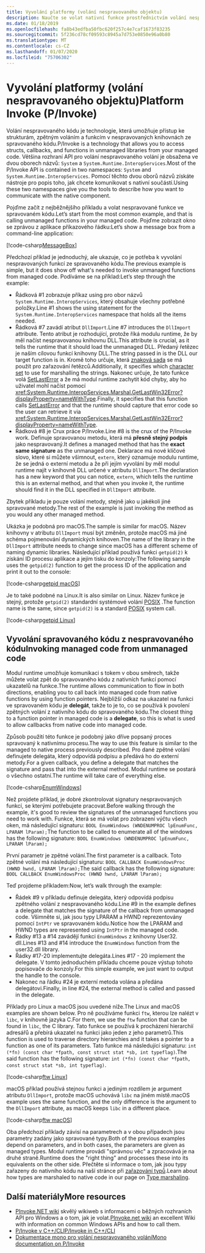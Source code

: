 ```yaml
---
title: Vyvolání platformy (volání nespravovaného objektu)
description: Naučte se volat nativní funkce prostřednictvím volání nespravovaného kódu v .NET.
ms.date: 01/18/2019
ms.openlocfilehash: fa8b43edfba50fbc620f257c4e7caf1673f83235
ms.sourcegitcommit: 5f236cd78cf09593c8945a7d753e0850e96a0b80
ms.translationtype: MT
ms.contentlocale: cs-CZ
ms.lasthandoff: 01/07/2020
ms.locfileid: "75706302"
---
```

# <a name="platform-invoke-pinvoke"></a><span data-ttu-id="21f53-103">Vyvolání platformy (volání nespravovaného objektu)</span><span class="sxs-lookup"><span data-stu-id="21f53-103">Platform Invoke (P/Invoke)</span></span>

<span data-ttu-id="21f53-104">Volání nespravovaného kódu je technologie, která umožňuje přístup ke strukturám, zpětným voláním a funkcím v nespravovaných knihovnách ze spravovaného kódu.</span><span class="sxs-lookup"><span data-stu-id="21f53-104">P/Invoke is a technology that allows you to access structs, callbacks, and functions in unmanaged libraries from your managed code.</span></span> <span data-ttu-id="21f53-105">Většina rozhraní API pro volání nespravovaného volání je obsažena ve dvou oborech názvů: `System` a `System.Runtime.InteropServices`.</span><span class="sxs-lookup"><span data-stu-id="21f53-105">Most of the P/Invoke API is contained in two namespaces: `System` and `System.Runtime.InteropServices`.</span></span> <span data-ttu-id="21f53-106">Pomocí těchto dvou oborů názvů získáte nástroje pro popis toho, jak chcete komunikovat s nativní součástí.</span><span class="sxs-lookup"><span data-stu-id="21f53-106">Using these two namespaces give you the tools to describe how you want to communicate with the native component.</span></span>

<span data-ttu-id="21f53-107">Pojďme začít z nejběžnějšího příkladu a volat nespravované funkce ve spravovaném kódu.</span><span class="sxs-lookup"><span data-stu-id="21f53-107">Let’s start from the most common example, and that is calling unmanaged functions in your managed code.</span></span> <span data-ttu-id="21f53-108">Pojďme zobrazit okno se zprávou z aplikace příkazového řádku:</span><span class="sxs-lookup"><span data-stu-id="21f53-108">Let’s show a message box from a command-line application:</span></span>

[!code-csharp[MessageBox](~/samples/snippets/standard/interop/pinvoke/messagebox.cs)]

<span data-ttu-id="21f53-109">Předchozí příklad je jednoduchý, ale ukazuje, co je potřeba k vyvolání nespravovaných funkcí ze spravovaného kódu.</span><span class="sxs-lookup"><span data-stu-id="21f53-109">The previous example is simple, but it does show off what's needed to invoke unmanaged functions from managed code.</span></span> <span data-ttu-id="21f53-110">Podíváme se na příklad:</span><span class="sxs-lookup"><span data-stu-id="21f53-110">Let’s step through the example:</span></span>

- <span data-ttu-id="21f53-111">Řádková #1 zobrazuje příkaz using pro obor názvů `System.Runtime.InteropServices`, který obsahuje všechny potřebné položky.</span><span class="sxs-lookup"><span data-stu-id="21f53-111">Line #1 shows the using statement for the `System.Runtime.InteropServices` namespace that holds all the items needed.</span></span>
- <span data-ttu-id="21f53-112">Řádková #7 zavádí atribut `DllImport`.</span><span class="sxs-lookup"><span data-stu-id="21f53-112">Line #7 introduces the `DllImport` attribute.</span></span> <span data-ttu-id="21f53-113">Tento atribut je rozhodující, protože říká modulu runtime, že by měl načíst nespravovanou knihovnu DLL.</span><span class="sxs-lookup"><span data-stu-id="21f53-113">This attribute is crucial, as it tells the runtime that it should load the unmanaged DLL.</span></span> <span data-ttu-id="21f53-114">Předaný řetězec je naším cílovou funkcí knihovny DLL.</span><span class="sxs-lookup"><span data-stu-id="21f53-114">The string passed in is the DLL our target function is in.</span></span> <span data-ttu-id="21f53-115">Kromě toho určuje, která [znaková sada](./charset.md) se má použít pro zařazování řetězců.</span><span class="sxs-lookup"><span data-stu-id="21f53-115">Additionally, it specifies which [character set](./charset.md) to use for marshalling the strings.</span></span> <span data-ttu-id="21f53-116">Nakonec určuje, že tato funkce volá [SetLastError](/windows/desktop/api/errhandlingapi/nf-errhandlingapi-setlasterror) a že má modul runtime zachytit kód chyby, aby ho uživatel mohl načíst pomocí <xref:System.Runtime.InteropServices.Marshal.GetLastWin32Error?displayProperty=nameWithType>.</span><span class="sxs-lookup"><span data-stu-id="21f53-116">Finally, it specifies that this function calls [SetLastError](/windows/desktop/api/errhandlingapi/nf-errhandlingapi-setlasterror) and that the runtime should capture that error code so the user can retrieve it via <xref:System.Runtime.InteropServices.Marshal.GetLastWin32Error?displayProperty=nameWithType>.</span></span>
- <span data-ttu-id="21f53-117">Řádková #8 je Crux práce P/Invoke.</span><span class="sxs-lookup"><span data-stu-id="21f53-117">Line #8 is the crux of the P/Invoke work.</span></span> <span data-ttu-id="21f53-118">Definuje spravovanou metodu, která má **přesně stejný podpis** jako nespravovaný.</span><span class="sxs-lookup"><span data-stu-id="21f53-118">It defines a managed method that has the **exact same signature** as the unmanaged one.</span></span> <span data-ttu-id="21f53-119">Deklarace má nové klíčové slovo, které si můžete všimnout, `extern`, který oznamuje modulu runtime, že se jedná o externí metodu a že při jejím vyvolání by měl modul runtime najít v knihovně DLL určené v atributu `DllImport`.</span><span class="sxs-lookup"><span data-stu-id="21f53-119">The declaration has a new keyword that you can notice, `extern`, which tells the runtime this is an external method, and that when you invoke it, the runtime should find it in the DLL specified in `DllImport` attribute.</span></span>

<span data-ttu-id="21f53-120">Zbytek příkladu je pouze volání metody, stejně jako u jakékoli jiné spravované metody.</span><span class="sxs-lookup"><span data-stu-id="21f53-120">The rest of the example is just invoking the method as you would any other managed method.</span></span>

<span data-ttu-id="21f53-121">Ukázka je podobná pro macOS.</span><span class="sxs-lookup"><span data-stu-id="21f53-121">The sample is similar for macOS.</span></span> <span data-ttu-id="21f53-122">Název knihovny v atributu `DllImport` musí být změněn, protože macOS má jiné schéma pojmenování dynamických knihoven.</span><span class="sxs-lookup"><span data-stu-id="21f53-122">The name of the library in the `DllImport` attribute needs to change since macOS has a different scheme of naming dynamic libraries.</span></span> <span data-ttu-id="21f53-123">Následující příklad používá funkci `getpid(2)` k získání ID procesu aplikace a jejím tisku do konzoly:</span><span class="sxs-lookup"><span data-stu-id="21f53-123">The following sample uses the `getpid(2)` function to get the process ID of the application and print it out to the console:</span></span>

[!code-csharp[getpid macOS](~/samples/snippets/standard/interop/pinvoke/getpid-macos.cs)]

<span data-ttu-id="21f53-124">Je to také podobné na Linux.</span><span class="sxs-lookup"><span data-stu-id="21f53-124">It is also similar on Linux.</span></span> <span data-ttu-id="21f53-125">Název funkce je stejný, protože `getpid(2)` standardní systémové volání [POSIX](https://en.wikipedia.org/wiki/POSIX) .</span><span class="sxs-lookup"><span data-stu-id="21f53-125">The function name is the same, since `getpid(2)` is a standard [POSIX](https://en.wikipedia.org/wiki/POSIX) system call.</span></span>

[!code-csharp[getpid Linux](~/samples/snippets/standard/interop/pinvoke/getpid-linux.cs)]

## <a name="invoking-managed-code-from-unmanaged-code"></a><span data-ttu-id="21f53-126">Vyvolání spravovaného kódu z nespravovaného kódu</span><span class="sxs-lookup"><span data-stu-id="21f53-126">Invoking managed code from unmanaged code</span></span>

<span data-ttu-id="21f53-127">Modul runtime umožňuje komunikaci s tokem v obou směrech, takže můžete volat zpět do spravovaného kódu z nativních funkcí pomocí ukazatelů na funkce.</span><span class="sxs-lookup"><span data-stu-id="21f53-127">The runtime allows communication to flow in both directions, enabling you to call back into managed code from native functions by using function pointers.</span></span> <span data-ttu-id="21f53-128">Nejbližší odkaz na ukazatel na funkci ve spravovaném kódu je **delegát**, takže to je to, co se používá k povolení zpětných volání z nativního kódu do spravovaného kódu.</span><span class="sxs-lookup"><span data-stu-id="21f53-128">The closest thing to a function pointer in managed code is a **delegate**, so this is what is used to allow callbacks from native code into managed code.</span></span>

<span data-ttu-id="21f53-129">Způsob použití této funkce je podobný jako dříve popsaný proces spravovaný k nativnímu procesu.</span><span class="sxs-lookup"><span data-stu-id="21f53-129">The way to use this feature is similar to the managed to native process previously described.</span></span> <span data-ttu-id="21f53-130">Pro dané zpětné volání definujete delegáta, který odpovídá podpisu a předává ho do externí metody.</span><span class="sxs-lookup"><span data-stu-id="21f53-130">For a given callback, you define a delegate that matches the signature and pass that into the external method.</span></span> <span data-ttu-id="21f53-131">Modul runtime se postará o všechno ostatní.</span><span class="sxs-lookup"><span data-stu-id="21f53-131">The runtime will take care of everything else.</span></span>

[!code-csharp[EnumWindows](~/samples/snippets/standard/interop/pinvoke/enumwindows.cs)]

<span data-ttu-id="21f53-132">Než projdete příklad, je dobré zkontrolovat signatury nespravovaných funkcí, se kterými potřebujete pracovat.</span><span class="sxs-lookup"><span data-stu-id="21f53-132">Before walking through the example, it's good to review the signatures of the unmanaged functions you need to work with.</span></span> <span data-ttu-id="21f53-133">Funkce, která se má volat pro zobrazení výčtu všech oken, má následující signaturu: `BOOL EnumWindows (WNDENUMPROC lpEnumFunc, LPARAM lParam);`</span><span class="sxs-lookup"><span data-stu-id="21f53-133">The function to be called to enumerate all of the windows has the following signature: `BOOL EnumWindows (WNDENUMPROC lpEnumFunc, LPARAM lParam);`</span></span>

<span data-ttu-id="21f53-134">První parametr je zpětné volání.</span><span class="sxs-lookup"><span data-stu-id="21f53-134">The first parameter is a callback.</span></span> <span data-ttu-id="21f53-135">Toto zpětné volání má následující signaturu: `BOOL CALLBACK EnumWindowsProc (HWND hwnd, LPARAM lParam);`</span><span class="sxs-lookup"><span data-stu-id="21f53-135">The said callback has the following signature: `BOOL CALLBACK EnumWindowsProc (HWND hwnd, LPARAM lParam);`</span></span>

<span data-ttu-id="21f53-136">Teď projdeme příkladem:</span><span class="sxs-lookup"><span data-stu-id="21f53-136">Now, let’s walk through the example:</span></span>

- <span data-ttu-id="21f53-137">Řádek #9 v příkladu definuje delegáta, který odpovídá podpisu zpětného volání z nespravovaného kódu.</span><span class="sxs-lookup"><span data-stu-id="21f53-137">Line #9 in the example defines a delegate that matches the signature of the callback from unmanaged code.</span></span> <span data-ttu-id="21f53-138">Všimněte si, jak jsou typy LPARAM a HWND reprezentovány pomocí `IntPtr` ve spravovaném kódu.</span><span class="sxs-lookup"><span data-stu-id="21f53-138">Notice how the LPARAM and HWND types are represented using `IntPtr` in the managed code.</span></span>
- <span data-ttu-id="21f53-139">Řádky #13 a #14 zavádějí funkci `EnumWindows` z knihovny User32. dll.</span><span class="sxs-lookup"><span data-stu-id="21f53-139">Lines #13 and #14 introduce the `EnumWindows` function from the user32.dll library.</span></span>
- <span data-ttu-id="21f53-140">Řádky #17-20 implementujte delegáta.</span><span class="sxs-lookup"><span data-stu-id="21f53-140">Lines #17 - 20 implement the delegate.</span></span> <span data-ttu-id="21f53-141">V tomto jednoduchém příkladu chceme pouze výstup tohoto popisovače do konzoly.</span><span class="sxs-lookup"><span data-stu-id="21f53-141">For this simple example, we just want to output the handle to the console.</span></span>
- <span data-ttu-id="21f53-142">Nakonec na řádku #24 je externí metoda volána a předána delegátovi.</span><span class="sxs-lookup"><span data-stu-id="21f53-142">Finally, in line #24, the external method is called and passed in the delegate.</span></span>

<span data-ttu-id="21f53-143">Příklady pro Linux a macOS jsou uvedené níže.</span><span class="sxs-lookup"><span data-stu-id="21f53-143">The Linux and macOS examples are shown below.</span></span> <span data-ttu-id="21f53-144">Pro ně používáme funkci `ftw`, kterou lze nalézt v `libc`, v knihovně jazyka C.</span><span class="sxs-lookup"><span data-stu-id="21f53-144">For them, we use the `ftw` function that can be found in `libc`, the C library.</span></span> <span data-ttu-id="21f53-145">Tato funkce se používá k procházení hierarchií adresářů a přebírá ukazatel na funkci jako jeden z jeho parametrů.</span><span class="sxs-lookup"><span data-stu-id="21f53-145">This function is used to traverse directory hierarchies and it takes a pointer to a function as one of its parameters.</span></span> <span data-ttu-id="21f53-146">Tato funkce má následující signaturu: `int (*fn) (const char *fpath, const struct stat *sb, int typeflag)`.</span><span class="sxs-lookup"><span data-stu-id="21f53-146">The said function has the following signature: `int (*fn) (const char *fpath, const struct stat *sb, int typeflag)`.</span></span>

[!code-csharp[ftw Linux](~/samples/snippets/standard/interop/pinvoke/ftw-linux.cs)]

<span data-ttu-id="21f53-147">macOS příklad používá stejnou funkci a jediným rozdílem je argument atributu `DllImport`, protože macOS uchovává `libc` na jiném místě.</span><span class="sxs-lookup"><span data-stu-id="21f53-147">macOS example uses the same function, and the only difference is the argument to the `DllImport` attribute, as macOS keeps `libc` in a different place.</span></span>

[!code-csharp[ftw macOS](~/samples/snippets/standard/interop/pinvoke/ftw-macos.cs)]

<span data-ttu-id="21f53-148">Oba předchozí příklady závisí na parametrech a v obou případech jsou parametry zadány jako spravované typy.</span><span class="sxs-lookup"><span data-stu-id="21f53-148">Both of the previous examples depend on parameters, and in both cases, the parameters are given as managed types.</span></span> <span data-ttu-id="21f53-149">Modul runtime provádí "správnou věc" a zpracovává je na druhé straně.</span><span class="sxs-lookup"><span data-stu-id="21f53-149">Runtime does the "right thing" and processes these into its equivalents on the other side.</span></span> <span data-ttu-id="21f53-150">Přečtěte si informace o tom, jak jsou typy zařazeny do nativního kódu na naší stránce při [zařazování typů](type-marshaling.md).</span><span class="sxs-lookup"><span data-stu-id="21f53-150">Learn about how types are marshaled to native code in our page on [Type marshaling](type-marshaling.md).</span></span>

## <a name="more-resources"></a><span data-ttu-id="21f53-151">Další materiály</span><span class="sxs-lookup"><span data-stu-id="21f53-151">More resources</span></span>

- <span data-ttu-id="21f53-152">[PInvoke.NET wiki](https://www.pinvoke.net/) skvělý wikiweb s informacemi o běžných rozhraních API pro Windows a o tom, jak je volat.</span><span class="sxs-lookup"><span data-stu-id="21f53-152">[PInvoke.net wiki](https://www.pinvoke.net/) an excellent Wiki with information on common Windows APIs and how to call them.</span></span>
- [<span data-ttu-id="21f53-153">P/Invoke v C++/CLI</span><span class="sxs-lookup"><span data-stu-id="21f53-153">P/Invoke in C++/CLI</span></span>](/cpp/dotnet/native-and-dotnet-interoperability)
- [<span data-ttu-id="21f53-154">Dokumentace mono pro volání nespravovaného volání</span><span class="sxs-lookup"><span data-stu-id="21f53-154">Mono documentation on P/Invoke</span></span>](https://www.mono-project.com/docs/advanced/pinvoke/)
